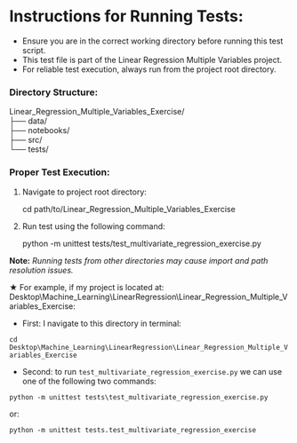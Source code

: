 
# Instructions for Running Tests:

* Ensure you are in the correct working directory before running this test script.
* This test file is part of the Linear Regression Multiple Variables project.
* For reliable test execution, always run from the project root directory.

  

### Directory Structure:

Linear_Regression_Multiple_Variables_Exercise/  
├── data/  
├── notebooks/  
├── src/  
└── tests/

  

### Proper Test Execution:

1. Navigate to project root directory:

	cd path/to/Linear_Regression_Multiple_Variables_Exercise

  

2. Run test using the following command:

	python -m unittest tests/test_multivariate_regression_exercise.py

  

**Note:** *Running tests from other directories may cause import and path resolution issues.*



★ For example, if my project is located at:
Desktop\Machine_Learning\LinearRegression\Linear_Regression_Multiple_Variables_Exercise:  

- First: I navigate to this directory in terminal:

`cd Desktop\Machine_Learning\LinearRegression\Linear_Regression_Multiple_Variables_Exercise`

  
- Second: to run `test_multivariate_regression_exercise.py` we can use one of the following two commands:

`python -m unittest tests\test_multivariate_regression_exercise.py`

or:

`python -m unittest tests.test_multivariate_regression_exercise`
